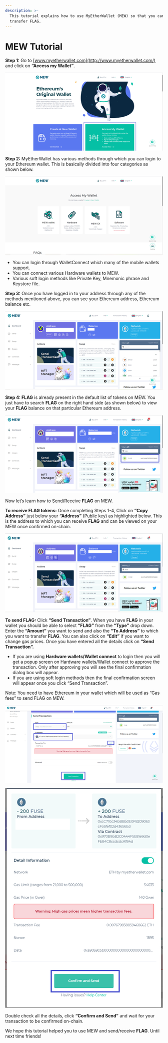 ```yaml
---
description: >-
  This tutorial explains how to use MyEtherWallet (MEW) so that you can view and
  transfer FLAG.
---
```


# MEW Tutorial

**Step 1:** Go to [www.myetherwallet.com](http://www.myetherwallet.com/) and click on **“Access my Wallet”**.

![](../../.gitbook/assets/2%20%283%29.png)

**Step 2:** MyEtherWallet has various methods through which you can login to your Ethereum wallet. This is basically divided into four categories as shown below.

![](../../.gitbook/assets/1%20%282%29.png)

* You can login through WalletConnect which many of the mobile wallets support.
* You can connect various Hardware wallets to MEW.
* Various soft login methods like Private Key, Mnemonic phrase and Keystore file.

**Step 3:** Once you have logged in to your address through any of the methods mentioned above, you can see your Ethereum address, Ethereum balance etc.

![](../../.gitbook/assets/6%20%283%29.png)

**Step 4: FLAG** is already present in the default list of tokens on MEW. You just have to search **FLAG** on the right hand side \(as shown below\) to view your **FLAG** balance on that particular Ethereum address.

![](../../.gitbook/assets/7%20%282%29.png)

Now let’s learn how to Send/Receive **FLAG** on MEW.

**To receive FLAG tokens:** Once completing Steps 1-4, Click on **“Copy Address”** just below your **“Address”** \(Public key\) as highlighted below. This is the address to which you can receive **FLAG** and can be viewed on your MEW once confirmed on-chain.

![](../../.gitbook/assets/8.png)

**To send FLAG:** Click **“Send Transaction”**. When you have **FLAG** in your wallet you should be able to select **“FLAG”** from the **“Type”** drop down. Enter the **“Amount”** you want to send and also the **“To Address”** to which you want to transfer **FLAG**. You can also click on **“Edit”** if you want to change gas prices. Once you have entered all the details click on **“Send Transaction”.**

* If you are using **Hardware wallets/Wallet connect** to login then you will get a popup screen on Hardware wallets/Wallet connect to approve the transaction. Only after approving you will see the final confirmation dialog box will appear.
*  If you are using soft login methods then the final confirmation screen will appear once you click “Send Transaction”.

Note: You need to have Ethereum in your wallet which will be used as “Gas fees” to send FLAG on MEW.

![](../../.gitbook/assets/9%20%282%29.png)

![](../../.gitbook/assets/10%20%281%29.png)

Double check all the details, click **“Confirm and Send”** and wait for your transaction to be confirmed on-chain.

We hope this tutorial helped you to use MEW and send/receive **FLAG**. Until next time friends!

